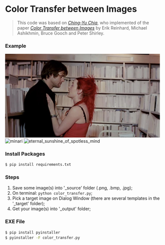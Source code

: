 Color Transfer between Images
======
> This code was based on [*Ching-Yu Chia*]('https://github.com/chia56028/Color-Transfer-between-Images), who implemented of the paper [*Color Transfer between Images*](https://www.cs.tau.ac.il/~turkel/imagepapers/ColorTransfer.pdf) by Erik Reinhard, Michael Ashikhmin, Bruce Gooch and Peter Shirley.

### Example
![eternal_sunshine_of_spotless_mind](https://github.com/alissonpina/color_transfer/blob/main/_source/eternal_sunshine_of_spotless_mind.png?raw=true)
![minari](https://github.com/alissonpina/color_transfer/tree/main/_target/minari.png?raw=true)
![eternal_sunshine_of_spotless_mind](https://github.com/alissonpina/color_transfer/tree/main/_output/eternal_sunshine_of_spotless_mind.png?raw=true)

### Install Packages
```bash
$ pip install requirements.txt
```

### Steps
1. Save some image(s) into '_source' folder (.png, .bmp, .jpg);
2. On terminal: ```python color_transfer.py```;
3. Pick a target image on Dialog Window (there are several templates in the '_target' folder);
4. Get your image(s) into '_output' folder;

### EXE File
```bash
$ pip install pyinstaller
$ pyinstaller -F color_transfer.py
```
